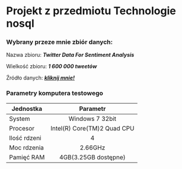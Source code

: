 # Projekt z przedmiotu Technologie nosql

### Wybrany przeze mnie zbiór danych:

Nazwa zbioru: **_Twitter Data For Sentiment Analysis_**

Wielkość zbioru: **_1 600 000 tweetów_**

Źródło danych: **_[kliknij mnie!](http://help.sentiment140.com/for-students/)_**



### Parametry komputera testowego

|Jednostka|Parametr|
|------------|:-------------:|
|System|Windows 7 32bit|
|Procesor|Intel(R) Core(TM)2 Quad CPU|
|Ilość rdzeni|4|
|Moc rdzenia|2.66GHz|
|Pamięć RAM|4GB(3.25GB dostępne)|
